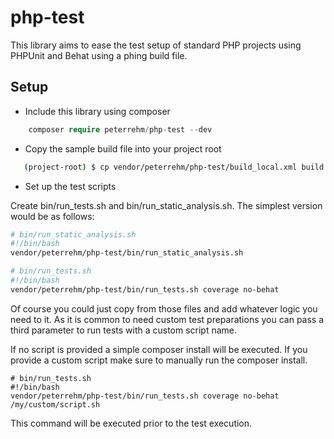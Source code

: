 php-test
========

This library aims to ease the test setup of standard PHP projects using PHPUnit 
and Behat using a phing build file.

Setup
-----

- Include this library using composer

````php
    composer require peterrehm/php-test --dev
````

- Copy the sample build file into your project root

````sh
   (project-root) $ cp vendor/peterrehm/php-test/build_local.xml build.xml
````

- Set up the test scripts

Create bin/run_tests.sh and bin/run_static_analysis.sh. The simplest version would
be as follows:

````sh
# bin/run_static_analysis.sh
#!/bin/bash
vendor/peterrehm/php-test/bin/run_static_analysis.sh

# bin/run_tests.sh
#!/bin/bash
vendor/peterrehm/php-test/bin/run_tests.sh coverage no-behat
````
Of course you could just copy from those files and add whatever logic you need
to it. As it is common to need custom test preparations you can pass a third
parameter to run tests with a custom script name.

If no script is provided a simple composer install will be executed. If you
provide a custom script make sure to manually run the composer install.

````
# bin/run_tests.sh
#!/bin/bash
vendor/peterrehm/php-test/bin/run_tests.sh coverage no-behat /my/custom/script.sh
````
This command will be executed prior to the test execution.
